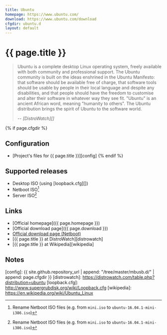 ```yaml
---
title: Ubuntu
homepage: https://www.ubuntu.com/
download: https://www.ubuntu.com/download
cfgdir: ubuntu.d
layout: default
---
```


# {{ page.title }}

> Ubuntu is a complete desktop Linux operating system, freely available with
> both community and professional support. The Ubuntu community is built on the
> ideas enshrined in the Ubuntu Manifesto: that software should be available
> free of charge, that software tools should be usable by people in their local
> language and despite any disabilities, and that people should have the freedom
> to customise and alter their software in whatever way they see fit. "Ubuntu"
> is an ancient African word, meaning "humanity to others". The Ubuntu
> distribution brings the spirit of Ubuntu to the software world.
>
> -- <cite markdown="1">[DistroWatch][]</cite>


{% if page.cfgdir %}
## Configuration

- [Project's files for {{ page.title }}][config]
{% endif %}


## Supported releases

- Desktop ISO (using [loopback.cfg][])
- Netboot ISO[^note1]
- Server ISO[^note1]


## Links

- [Official homepage]({{ page.homepage }})
- [Official download page]({{ page.download }})
- [Official download page (Netboot)](http://cdimage.ubuntu.com/netboot/)
- [{{ page.title }} at DistroWatch][distrowatch]
- [{{ page.title }} at Wikipedia][wikipedia]


## Notes

[^note1]: Rename Netboot ISO files (e.g. from `mini.iso` to `ubuntu-16.04.1-mini-i386.iso`)


[config]: {{ site.github.repository_url | append: "/tree/master/mbusb.d/" | append: page.cfgdir }}
[distrowatch]: https://distrowatch.com/table.php?distribution=ubuntu
[loopback.cfg]: http://www.supergrubdisk.org/wiki/Loopback.cfg
[wikipedia]: https://en.wikipedia.org/wiki/Ubuntu_Linux
